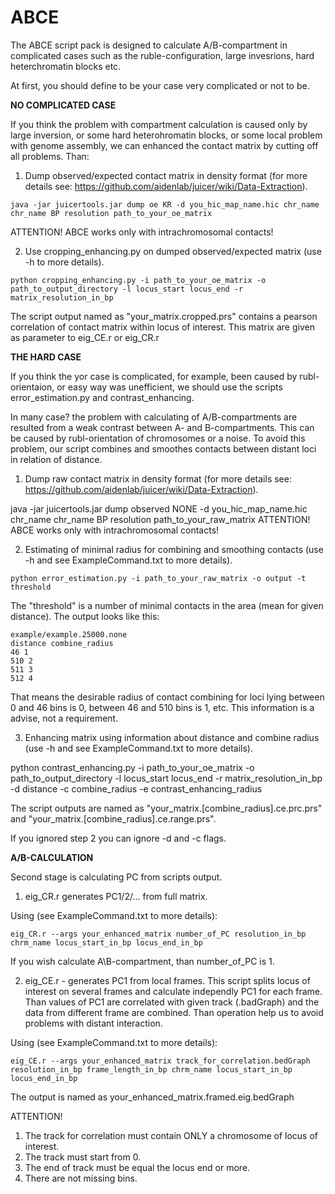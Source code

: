 # ABCE
The ABCE script pack is designed to calculate A/B-compartment in complicated cases such as the ruble-configuration, large invesrions, hard heterchromatin blocks etc.

At first, you should define to be your case very complicated or not to be.

**NO COMPLICATED CASE**

If you think the problem with compartment calculation is caused only by large inversion, or some hard heterohromatin blocks, or some local problem with genome assembly, we can enhanced the contact matrix by cutting off all problems.
Than:
1) Dump observed/expected contact matrix in density format (for more details see: https://github.com/aidenlab/juicer/wiki/Data-Extraction).

`java -jar juicertools.jar dump oe KR -d you_hic_map_name.hic chr_name chr_name BP resolution path_to_your_oe_matrix`

ATTENTION! ABCE works only with intrachromosomal contacts!

2) Use cropping_enhancing.py on dumped observed/expected matrix (use -h to more details).

`python cropping_enhancing.py -i path_to_your_oe_matrix -o path_to_output_directory -l locus_start locus_end -r matrix_resolution_in_bp`

The script output named as "your_matrix.cropped.prs" contains a pearson correlation of contact matrix within locus of interest. This matrix are given as parameter to eig_CE.r or eig_CR.r

**THE HARD CASE**

If you think the yor case is complicated, for example, been caused by rubl-orientaion, or easy way was unefficient, we should use the scripts error_estimation.py and contrast_enhancing.

In many case? the problem with calculating of A/B-compartments are resulted from a weak contrast between A- and B-compartments. This can be caused by rubl-orientation of chromosomes or a noise. To avoid this problem, our script combines and smoothes contacts between distant loci in relation of distance.

1) Dump raw contact matrix in density format (for more details see: https://github.com/aidenlab/juicer/wiki/Data-Extraction).

java -jar juicertools.jar dump observed NONE -d you_hic_map_name.hic chr_name chr_name BP resolution path_to_your_raw_matrix
ATTENTION! ABCE works only with intrachromosomal contacts!

2) Estimating of minimal radius for combining and smoothing contacts (use -h and see ExampleCommand.txt to more details).

`python error_estimation.py -i path_to_your_raw_matrix -o output -t threshold`

The "threshold" is a number of minimal contacts in the area (mean for given distance).
The output looks like this:

```
example/example.25000.none
distance combine_radius
46 1
510 2
511 3
512 4
```

That means the desirable radius of contact combining for loci lying between 0 and 46 bins is 0, between 46 and 510 bins is 1, etc. This information is a advise, not a requirement. 

3) Enhancing matrix using information about distance and combine radius (use -h and see ExampleCommand.txt to more details).

python contrast_enhancing.py -i path_to_your_oe_matrix -o path_to_output_directory -l locus_start locus_end -r matrix_resolution_in_bp -d distance -c combine_radius -e contrast_enhancing_radius

The script outputs are named as "your_matrix.[combine_radius].ce.prc.prs" and "your_matrix.[combine_radius].ce.range.prs".

If you ignored step 2 you can ignore -d and -c flags.

**A/B-CALCULATION**

Second stage is calculating PC from scripts output. 

1) eig_CR.r generates PC1/2/... from full matrix.

Using (see ExampleCommand.txt to more details):

`eig_CR.r --args your_enhanced_matrix number_of_PC resolution_in_bp chrm_name locus_start_in_bp locus_end_in_bp`

If you wish calculate A\B-compartment, than number_of_PC is 1.

2) eig_CE.r - generates PC1 from local frames.
This script splits locus of interest on several frames and calculate independly PC1 for each frame. Than values of PC1 are correlated with given track (.badGraph) and the data from different frame are combined. Than operation help us to avoid problems with distant interaction.

Using (see ExampleCommand.txt to more details):

`eig_CE.r --args your_enhanced_matrix track_for_correlation.bedGraph resolution_in_bp frame_length_in_bp chrm_name locus_start_in_bp locus_end_in_bp`

The output is named as your_enhanced_matrix.framed.eig.bedGraph

ATTENTION! 
1) The track for correlation must contain ONLY a chromosome of locus of interest.
2) The track must start from 0.
3) The end of track must be equal the locus end or more.
4) There are not missing bins.
